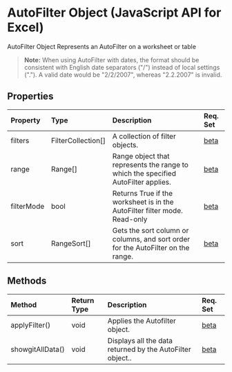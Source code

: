 # AutoFilter Object (JavaScript API for Excel)
AutoFilter Object
Represents an AutoFilter on a worksheet or table

> **Note:** When using AutoFilter with dates, the format should be consistent with English date separators ("/") instead of local settings ("."). A valid date would be "2/2/2007", whereas "2.2.2007" is invalid.

## Properties

| Property	   | Type	|Description| Req. Set|
|:---------------|:--------|:----------|:----|
| filters |FilterCollection[]|A collection of filter objects.|[beta](../requirement-sets/excel-api-requirement-sets.md)|
| range | Range[]| Range object that represents the range to which the specified AutoFilter applies. |[beta](../requirement-sets/excel-api-requirement-sets.md)|
| filterMode | bool| Returns True if the worksheet is in the AutoFilter filter mode. Read-only |[beta](../requirement-sets/excel-api-requirement-sets.md)|
| sort | RangeSort[]| Gets the sort column or columns, and sort order for the AutoFilter on the range. |[beta](../requirement-sets/excel-api-requirement-sets.md)|

## Methods

| Method		   | Return Type	|Description| Req. Set|
|:---------------|:--------|:----------|:----|
|applyFilter()|void|Applies the Autofilter object.|[beta](../requirement-sets/excel-api-requirement-sets.md)|
|showgitAllData()|void|Displays all the data returned by the AutoFilter object..|[beta](../requirement-sets/excel-api-requirement-sets.md)|
